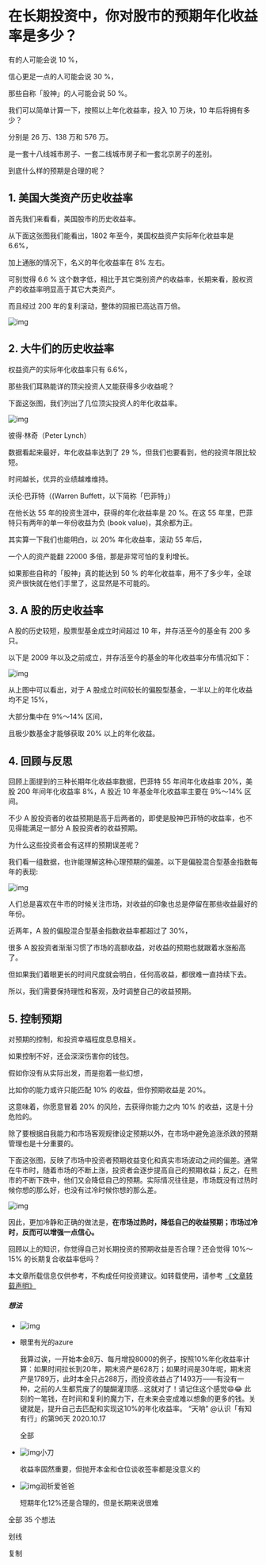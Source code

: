 # 在长期投资中，你对股市的预期年化收益率是多少？



有的人可能会说 10 %，

信心更足一点的人可能会说 30 %，

那些自称「股神」的人可能会说 50 %。



我们可以简单计算一下，按照以上年化收益率，投入 10 万块，10 年后将拥有多少？

分别是 26 万、138 万和 576 万。

是一套十八线城市房子、一套二线城市房子和一套北京房子的差别。

到底什么样的预期是合理的呢？



## 1. 美国大类资产历史收益率



首先我们来看看，美国股市的历史收益率。

从下面这张图我们能看出，1802 年至今，美国权益资产实际年化收益率是 6.6%，

加上通胀的情况下，名义的年化收益率在 8% 左右。

可别觉得 6.6 % 这个数字低，相比于其它类别资产的收益率，长期来看，股权资产的收益率明显高于其它大类资产。

而且经过 200 年的复利滚动，整体的回报已高达百万倍。

![img](https://asset.youzhiyouxing.cn/image/2020/10/15/01EMP0M0DW2PGMXB745223ZWE6.png)



## 2. 大牛们的历史收益率



权益资产的实际年化收益率只有 6.6%，

那些我们耳熟能详的顶尖投资人又能获得多少收益呢？

下面这张图，我们列出了几位顶尖投资人的年化收益率。

![img](https://asset.youzhiyouxing.cn/image/2020/10/15/01EMP0NMKFA8HWCY7T5ZMAT0JY.png)

彼得·林奇（Peter Lynch）

数据看起来最好，年化收益率达到了 29 %，但我们也要看到，他的投资年限比较短。

时间越长，优异的业绩越难维持。



沃伦·巴菲特（(Warren Buffett，以下简称「巴菲特」）

在他长达 55 年的投资生涯中，获得的年化收益率是 20 %。在这 55 年里，巴菲特只有两年的单一年份收益为负 (book value)，其余都为正。



其实算一下我们也能明白，以 20% 年化收益率，滚动 55 年后，

一个人的资产能翻 22000 多倍，那是非常可怕的复利增长。

如果那些自称的「股神」真的能达到 50 % 的年化收益率，用不了多少年，全球资产很快就在他们手里了，这显然是不可能的。



## 3. A 股的历史收益率



A 股的历史较短，股票型基金成立时间超过 10 年，并存活至今的基金有 200 多只。

以下是 2009 年以及之前成立，并存活至今的基金的年化收益率分布情况如下：



![img](https://asset.youzhiyouxing.cn/image/2020/10/15/01EMP0R7HD72APH3H6WVX22CG8.png)

从上图中可以看出，对于 A 股成立时间较长的偏股型基金，一半以上的年化收益均不足 15%，

大部分集中在 9%～14% 区间，

且极少数基金才能够获取 20% 以上的年化收益。



## 4. 回顾与反思

回顾上面提到的三种长期年化收益率数据，巴菲特 55 年间年化收益率 20%，美股 200 年间年化收益率 8%，A 股近 10 年基金年化收益率主要在 9%～14% 区间。



不少 A 股投资者的收益预期是高于后两者的，即使是股神巴菲特的收益率，也不见得能满足一部分 A 股投资者的收益预期。



为什么这些投资者会有这样的预期误差呢？

我们看一组数据，也许能理解这种心理预期的偏差。以下是偏股混合型基金指数每年的表现:

![img](https://asset.youzhiyouxing.cn/image/2020/10/15/01EMP0SADSPXGY27S96WYR7H1D.png)



人们总是喜欢在牛市的时候关注市场，对收益的印象也总是停留在那些收益最好的年份。

近两年，A 股的偏股混合型基金指数收益率都超过了 30%，

很多 A 股投资者渐渐习惯了市场的高额收益，对收益的预期也就跟着水涨船高了。

但如果我们着眼更长的时间尺度就会明白，任何高收益，都很难一直持续下去。

所以，我们需要保持理性和客观，及时调整自己的收益预期。



## 5. 控制预期



对预期的控制，和投资幸福程度息息相关。

如果控制不好，还会深深伤害你的钱包。

假如你没有从实际出发，而是抱着一些幻想，

比如你的能力或许只能匹配 10% 的收益，但你预期收益是 20%。

这意味着，你愿意冒着 20% 的风险，去获得你能力之内 10% 的收益，这是十分危险的。



除了要根据自我能力和市场客观规律设定预期以外，在市场中避免追涨杀跌的预期管理也是十分重要的。

下面这张图，反映了市场中投资者预期收益变化和真实市场波动之间的偏差。通常在牛市时，随着市场的不断上涨，投资者会逐步提高自己的预期收益；反之，在熊市的不断下跌中，他们又会降低自己的预期。实际情况往往是，市场既没有过热时候你想的那么好，也没有过冷时候你想的那么差。

![img](https://asset.youzhiyouxing.cn/image/2020/10/15/01EMP0TBKDJF75VPHRB36P71H2.png)

因此，更加冷静和正确的做法是，**在市场过热时，降低自己的收益预期；市场过冷时，反而可以增强一点信心。**

回顾以上的知识，你觉得自己对长期投资的预期收益是否合理？还会觉得 10%～15% 的长期复合收益率低吗？

本文章所载信息仅供参考，不构成任何投资建议。如转载使用，请参考 [《文章转载声明》](https://youzhiyouxing.cn/agreements/ARTICLE_REPRINTED)

##### 想法

- ![img](https://avatar.youzhiyouxing.cn/user/2020/07/18/01EDH1N4B24SXPWMZKBJJJ78B9.jpg)

- 眼里有光的azure

  我算过诶，一开始本金8万、每月增投8000的例子，按照10%年化收益率计算：如果时间拉长到20年，期末资产是628万；如果时间是30年呢，期末资产是1789万，此时本金只占288万，而投资收益占了1493万——有没有一种，之前的人生都荒废了的醍醐灌顶感…这就对了！请记住这个感觉😄😂 此刻的一笔钱，在时间和复利的魔力下，在未来会变成难以想象的更多的钱。关键就是，提升自己去匹配和实现这10%的年化收益率。 “天呐” @认识「有知有行」的第96天 2020.10.17

  全部

- ![img](http://img.mido.site/Lark20200630-114509.png)小刀

  收益率固然重要，但抛开本金和仓位谈收签率都是没意义的

- ![img](https://avatar.youzhiyouxing.cn/user/2021/02/10/01EY4PX9SHXW6Y2MJV9N0HAKT1.jpg)润祈爱爸爸

  短期年化12%还是合理的，但是长期来说很难

全部 35 个想法

划线

复制
